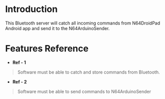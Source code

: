 # Introduction #

This Bluetooth server will catch all incoming commands from N64DroidPad Android app and send it to the N64ArduinoSender.


# Features Reference #

  * **Ref - 1**
> Software must be able to catch and store commands from Bluetooth.

  * **Ref - 2**
> Software must be able to send commands to N64ArduinoSender